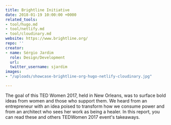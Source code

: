 ```yaml
---
title: Brightline Initiative
date: 2018-01-19 10:00:00 +0000
related_tools:
- tool/hugo.md
- tool/netlify.md
- tool/cloudinary.md
website: https://www.brightline.org/
repo: ''
creator:
- name: Sérgio Jardim
  role: Design/Development
  url: 
  twitter_username: sjardim
images:
- "/uploads/showcase-brightline-org-hugo-netlify-cloudinary.jpg"

---
```

The goal of this TED Women 2017, held in New Orleans, was to surface bold ideas from women and those who support them. We heard from an entrepreneur with an idea poised to transform how we consume power and from an architect who sees her work as being a healer. In this report, you can read these and others TEDWomen 2017 event's takeaways.

